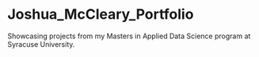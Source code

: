 # Joshua_McCleary_Portfolio
Showcasing projects from my Masters in Applied Data Science program at Syracuse University.
